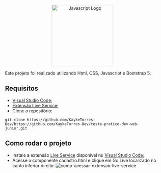 <p align="center"><a href="https://developer.mozilla.org/pt-BR/docs/Web/JavaScript" target="_blank"><img src="https://upload.wikimedia.org/wikipedia/commons/thumb/9/99/Unofficial_JavaScript_logo_2.svg/640px-Unofficial_JavaScript_logo_2.svg.png" width="200" alt="Javascript Logo"></a></p>

Este projeto foi realizado utilizando Html, CSS, Javascript e Bootstrap 5.

## Requisitos

* <a href="https://code.visualstudio.com/">Visual Studio Code</a>;
* <a href="https://marketplace.visualstudio.com/items?itemName=ritwickdey.LiveServer">Extensão Live Service</a>;
* Clone o repositório:
 ```
git clone https://github.com/KaykeTorres-Dev/https://github.com/KaykeTorres-Dev/teste-pratico-dev-web-junior.git
```

## Como rodar o projeto
* Instale a extensão <a href="https://marketplace.visualstudio.com/items?itemName=ritwickdey.LiveServer">Live Service</a> disponível no <a href="https://code.visualstudio.com/">Visual Studio Code</a>;
* Acesse o componente cadastro.html e clique em Go Live localizado no canto inferior direito: ![como-acessar-extensao-live-service](https://github.com/user-attachments/assets/9e3b283e-218c-48ee-9db1-7199c72aabfa)
 



